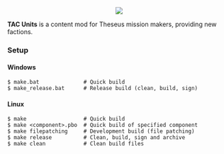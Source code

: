 <p align="center">
    <img src="https://github.com/jonpas/TAC_Resources/blob/master/extras/assets/logo/logo_tacu_ca.png">
</p>

**TAC Units** is a content mod for Theseus mission makers, providing new factions.


### Setup

#### Windows

```
$ make.bat              # Quick build
$ make_release.bat      # Release build (clean, build, sign)
```

#### Linux

```
$ make                  # Quick build
$ make <component>.pbo  # Quick build of specified component
$ make filepatching     # Development build (file patching)
$ make release          # Clean, build, sign and archive
$ make clean            # Clean build files
```
